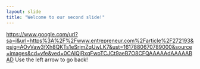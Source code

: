 ```yaml
---
layout: slide
title: "Welcome to our second slide!"
---
```

https://www.google.com/url?sa=i&url=https%3A%2F%2Fwww.entrepreneur.com%2Farticle%2F272193&psig=AOvVaw3fXh8QKTs1eSrjmZqUwLK7&ust=1617880670789000&source=images&cd=vfe&ved=0CAIQjRxqFwoTCJCt9aeB7O8CFQAAAAAdAAAAABAD
Use the left arrow to go back!
